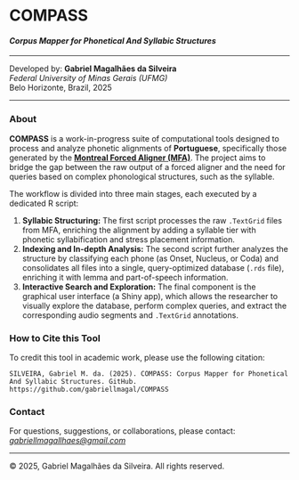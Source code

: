 # COMPASS
#### *Corpus Mapper for Phonetical And Syllabic Structures*
---

Developed by:
**Gabriel Magalhães da Silveira**
<br>*Federal University of Minas Gerais (UFMG)*
<br>Belo Horizonte, Brazil, 2025

---

### About

**COMPASS** is a work-in-progress suite of computational tools designed to process and analyze phonetic alignments of **Portuguese**, specifically those generated by the [**Montreal Forced Aligner (MFA)**](https://montreal-forced-aligner.readthedocs.io/). The project aims to bridge the gap between the raw output of a forced aligner and the need for queries based on complex phonological structures, such as the syllable.

The workflow is divided into three main stages, each executed by a dedicated R script:

1.  **Syllabic Structuring:** The first script processes the raw `.TextGrid` files from MFA, enriching the alignment by adding a syllable tier with phonetic syllabification and stress placement information.
2.  **Indexing and In-depth Analysis:** The second script further analyzes the structure by classifying each phone (as Onset, Nucleus, or Coda) and consolidates all files into a single, query-optimized database (`.rds` file), enriching it with lemma and part-of-speech information.
3.  **Interactive Search and Exploration:** The final component is the graphical user interface (a Shiny app), which allows the researcher to visually explore the database, perform complex queries, and extract the corresponding audio segments and `.TextGrid` annotations.

### How to Cite this Tool

To credit this tool in academic work, please use the following citation:

```
SILVEIRA, Gabriel M. da. (2025). COMPASS: Corpus Mapper for Phonetical And Syllabic Structures. GitHub. https://github.com/gabriellmagal/COMPASS
```

### Contact

For questions, suggestions, or collaborations, please contact: *gabriellmagallhaes@gmail.com*

---
© 2025, Gabriel Magalhães da Silveira. All rights reserved.


